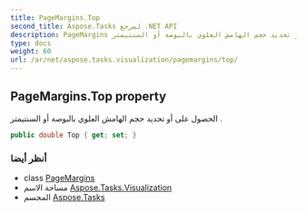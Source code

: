 ```yaml
---
title: PageMargins.Top
second_title: Aspose.Tasks لمرجع .NET API
description: PageMargins ملكية. الحصول على أو تحديد حجم الهامش العلوي بالبوصة أو السنتيمتر .
type: docs
weight: 60
url: /ar/net/aspose.tasks.visualization/pagemargins/top/
---
```

## PageMargins.Top property

الحصول على أو تحديد حجم الهامش العلوي بالبوصة أو السنتيمتر .

```csharp
public double Top { get; set; }
```

### أنظر أيضا

* class [PageMargins](../)
* مساحة الاسم [Aspose.Tasks.Visualization](../../pagemargins/)
* المجسم [Aspose.Tasks](../../../)


